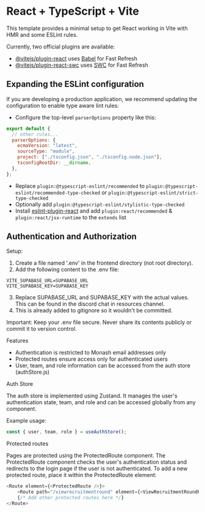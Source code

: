 # React + TypeScript + Vite

This template provides a minimal setup to get React working in Vite with HMR and some ESLint rules.

Currently, two official plugins are available:

- [@vitejs/plugin-react](https://github.com/vitejs/vite-plugin-react/blob/main/packages/plugin-react/README.md) uses [Babel](https://babeljs.io/) for Fast Refresh
- [@vitejs/plugin-react-swc](https://github.com/vitejs/vite-plugin-react-swc) uses [SWC](https://swc.rs/) for Fast Refresh

## Expanding the ESLint configuration

If you are developing a production application, we recommend updating the configuration to enable type aware lint rules:

- Configure the top-level `parserOptions` property like this:

```js
export default {
  // other rules...
  parserOptions: {
    ecmaVersion: "latest",
    sourceType: "module",
    project: ["./tsconfig.json", "./tsconfig.node.json"],
    tsconfigRootDir: __dirname,
  },
};
```

- Replace `plugin:@typescript-eslint/recommended` to `plugin:@typescript-eslint/recommended-type-checked` or `plugin:@typescript-eslint/strict-type-checked`
- Optionally add `plugin:@typescript-eslint/stylistic-type-checked`
- Install [eslint-plugin-react](https://github.com/jsx-eslint/eslint-plugin-react) and add `plugin:react/recommended` & `plugin:react/jsx-runtime` to the `extends` list

## Authentication and Authorization

Setup:

1. Create a file named '.env' in the frontend directory (not root directory).
2. Add the following content to the .env file:

```
VITE_SUPABASE_URL=SUPABASE_URL
VITE_SUPABASE_KEY=SUPABASE_KEY
```

3. Replace SUPABASE_URL and SUPABASE_KEY with the actual values. This can be found in the discord chat in resources channel.
4. This is already added to gitignore so it wouldn't be committed.

Important: Keep your .env file secure. Never share its contents publicly or commit it to version control.

Features

- Authentication is restricted to Monash email addresses only
- Protected routes ensure access only for authenticated users
- User, team, and role information can be accessed from the auth store (authStore.js)

Auth Store

The auth store is implemented using Zustand. It manages the user's authentication state, team, and role and can be accessed globally from any component.

Example usage:

```typescript
const { user, team, role } = useAuthStore();
```

Protected routes

Pages are protected using the ProtectedRoute component. The ProtectedRoute component checks the user's authentication status and redirects to the login page if the user is not authenticated. To add a new protected route, place it within the ProtectedRoute element:

```typescript
<Route element={<ProtectedRoute />}>
	<Route path="/viewrecruitmentround" element={<ViewRecruitmentRoundPage />} />
	{/* Add other protected routes here */}
</Route>
```
